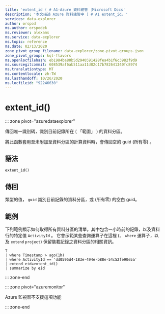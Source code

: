 ```yaml
---
title: 'extent_id ( # A1-Azure 資料總管 |Microsoft Docs'
description: '本文描述 Azure 資料總管中 ( # A1 extent_id。'
services: data-explorer
author: orspod
ms.author: orspodek
ms.reviewer: alexans
ms.service: data-explorer
ms.topic: reference
ms.date: 02/13/2020
zone_pivot_group_filename: data-explorer/zone-pivot-groups.json
zone_pivot_groups: kql-flavors
ms.openlocfilehash: eb1984ba80b5d2940591428fea4b1f6c3982f9d9
ms.sourcegitcommit: 608539af6ab511aa11d82c17b782641340fc8974
ms.translationtype: MT
ms.contentlocale: zh-TW
ms.lasthandoff: 10/20/2020
ms.locfileid: "92246630"
---
```

# <a name="extent_id"></a>extent_id()

::: zone pivot="azuredataexplorer"

傳回唯一識別碼，識別目前記錄所在 ( 「範圍」 ) 的資料分區。

將此函數套用至未附加至資料分區的計算資料時，會傳回空的 guid (所有零) 。

## <a name="syntax"></a>語法

`extent_id()`

## <a name="returns"></a>傳回

類型的值， `guid` 識別目前記錄的資料分區，或 (所有零) 的空白 guid。

## <a name="example"></a>範例

下列範例顯示如何取得所有資料分區的清單，其中包含一小時前的記錄，以及資料行的特定值 `ActivityId` 。 它會示範某些查詢運算子在這裡 (、 `where` 運算子，以及 `extend` `project`) 保留裝載記錄之資料分區的相關資訊。

```kusto
T
| where Timestamp > ago(1h)
| where ActivityId == 'dd0595d4-183e-494e-b88e-54c52fe90e5a'
| extend eid=extent_id()
| summarize by eid
```

::: zone-end

::: zone pivot="azuremonitor"

Azure 監視器不支援這項功能

::: zone-end
